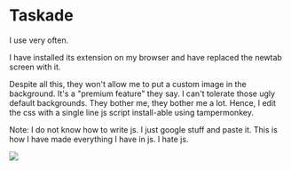 # Taskade
I use [](https://www.taskade.com/) very often.


I have installed its extension on my browser and have replaced the newtab screen with it.


Despite all this, they won't allow me to put a custom image in the background. It's a "premium feature" they say. I can't tolerate those ugly default backgrounds. They bother me, they bother me a lot. Hence, I edit the css with a single line js script install-able using tampermonkey.


Note: I do not know how to write js. I just google stuff and paste it. This is how I have made everything I have in js. I hate js.

![](https://i.imgur.com/mkL50X0.gif)
